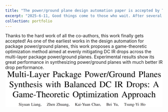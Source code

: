 ```yaml
---
title: "The power/ground plane design automation paper is accepted by TCAD 2025"
excerpt: "2025-6-11, Good things come to those who wait. After several round of revision, the my first work in the field of packaging gets accepted by TCAD this year!<br/><img src='/images/tcad2.png'>"
collection: portfolio
---
```


Thanks to the hard work of all the co-authors, this work finally gets accepted!
As one of the earliest works in the design automation for package power/ground planes, this work proposes a game-theoretic optimization method aimed at evenly mitigating DC IR drops across the multi-layer package power/ground planes. 
Experimental results show its great performance in synthesizing power/ground planes with much better IR drop performance.
<br/><img src='/images/tcad2.png'>


